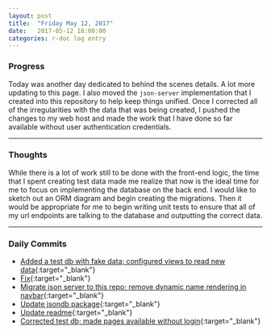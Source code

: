 ```yaml
---
layout: post
title:  "Friday May 12, 2017"
date:   2017-05-12 18:00:00
categories: r-doc log entry
---
```


### Progress

Today was another day dedicated to behind the scenes details. A lot more updating to this page. I also moved the `json-server` implementation that I created into this repository to help keep things unified. Once I corrected all of the irregularities with the data that was being created, I pushed the changes to my web host and made the work that I have done so far available without user authentication credentials.

---

### Thoughts 

While there is a lot of work still to be done with the front-end logic, the time that I spent creating test data made me realize that now is the ideal time for me to focus on implementing the database on the back end. I would like to sketch out an ORM diagram and begin creating the migrations. Then it would be appropriate for me to begin writing unit tests to ensure that all of my url endpoints are talking to the database and outputting the correct data.

---

### Daily Commits

- [Added a test db with fake data; configured views to read new data](https://github.com/roberthamel/r-doc/commit/9a952d4a45496d91b550e0c208981e29dedc8f9e){:target="_blank"}
- [Fix](https://github.com/roberthamel/r-doc/commit/bb955280fd14b4a31c1aa750db95c6f007cca094){:target="_blank"}
- [Migrate json server to this repo; remove dynamic name rendering in navbar](https://github.com/roberthamel/r-doc/commit/53fdb4bd8a082cfcac1dbfc69f6947810ee76c13){:target="_blank"}
- [Update jsondb package](https://github.com/roberthamel/r-doc/commit/bc98a7a1522e2200140fd664b84cd9d7a7edc572){:target="_blank"}
- [Update readme](https://github.com/roberthamel/r-doc/commit/ea28e6e1bcf565026fb6072eeaa58921ac172070){:target="_blank"}
- [Corrected test db; made pages available without login](https://github.com/roberthamel/r-doc/commit/ea1f5ef8e5db06bb3619f0b24602450d6c3e930f){:target="_blank"}
